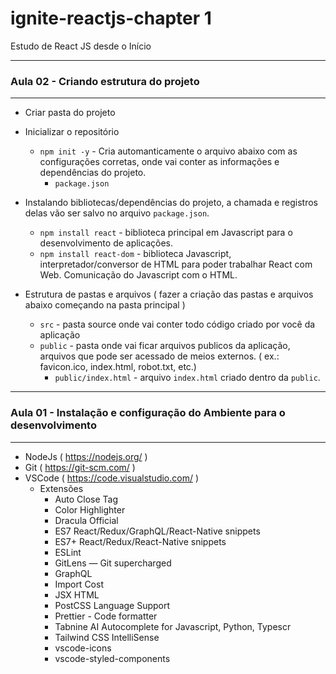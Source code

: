 # ignite-reactjs-chapter 1

Estudo de React JS desde o Início

---

### Aula 02 - Criando estrutura do projeto

---

- Criar pasta do projeto
- Inicializar o repositório

  - `npm init -y` - Cria automanticamente o arquivo abaixo com as configurações corretas, onde vai conter as informações e dependências do projeto.
    - `package.json`

- Instalando bibliotecas/dependências do projeto, a chamada e registros delas vão ser salvo no arquivo `package.json`.

  - `npm install react` - biblioteca principal em Javascript para o desenvolvimento de aplicações.
  - `npm install react-dom` - biblioteca Javascript, interpretador/conversor de HTML para poder trabalhar React com Web. Comunicação do Javascript com o HTML.

- Estrutura de pastas e arquivos ( fazer a criação das pastas e arquivos abaixo começando na pasta principal )
  - `src` - pasta source onde vai conter todo código criado por você da aplicação
  - `public` - pasta onde vai ficar arquivos publicos da aplicação, arquivos que pode ser acessado de meios externos. ( ex.: favicon.ico, index.html, robot.txt, etc.)
    - `public/index.html` - arquivo `index.html` criado dentro da `public`.

---

### Aula 01 - Instalação e configuração do Ambiente para o desenvolvimento

---

- NodeJs ( https://nodejs.org/ )
- Git ( https://git-scm.com/ )
- VSCode ( https://code.visualstudio.com/ )
  - Extensões
    - Auto Close Tag
    - Color Highlighter
    - Dracula Official
    - ES7 React/Redux/GraphQL/React-Native snippets
    - ES7+ React/Redux/React-Native snippets
    - ESLint
    - GitLens — Git supercharged
    - GraphQL
    - Import Cost
    - JSX HTML <tags/>
    - PostCSS Language Support
    - Prettier - Code formatter
    - Tabnine AI Autocomplete for Javascript, Python, Typescr
    - Tailwind CSS IntelliSense
    - vscode-icons
    - vscode-styled-components
